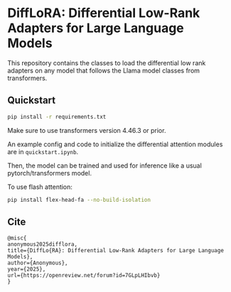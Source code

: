 # DiffLoRA: Differential Low-Rank Adapters for Large Language Models

This repository contains the classes to load the differential low rank adapters on any model that follows the Llama model classes from transformers.


## Quickstart

```bash
pip install -r requirements.txt
```

Make sure to use transformers version 4.46.3 or prior.

An example config and code to initialize the differential attention modules are in `quickstart.ipynb`.

Then, the model can be trained and used for inference like a usual pytorch/transformers model. 

To use flash attention:
```bash
pip install flex-head-fa --no-build-isolation
```

## Cite
```
@misc{
anonymous2025difflora,
title={DiffLo{RA}: Differential Low-Rank Adapters for Large Language Models},
author={Anonymous},
year={2025},
url={https://openreview.net/forum?id=7GLpLHIbvb}
}
```
